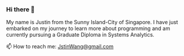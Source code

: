 ### Hi there 👋

My name is Justin from the Sunny Island-City of Singapore. I have just embarked on my journey to learn more about programming and am currently pursuing a Graduate Diploma in Systems Analytics.

📫 How to reach me: JstinWang@gmail.com
<!--
**Juswang/Juswang** is a ✨ _special_ ✨ repository because its `README.md` (this file) appears on your GitHub profile.

Here are some ideas to get you started:

- 🔭 I’m currently working on ...
- 🌱 I’m currently learning ...
- 👯 I’m looking to collaborate on ...
- 🤔 I’m looking for help with ...
- 💬 Ask me about ...
- 📫 How to reach me: ...
- 😄 Pronouns: ...
- ⚡ Fun fact: ...[![Anurag's GitHub stats](https://github-readme-stats.vercel.app/api?username=Juswang)](https://github.com/anuraghazra/github-readme-stats)
-->
